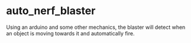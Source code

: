 # auto_nerf_blaster
Using an arduino and some other mechanics, the blaster will detect when an object is moving towards it and automatically fire.
